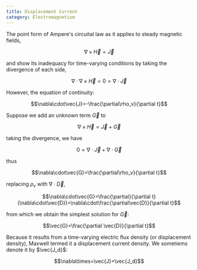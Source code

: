 ```yaml
---
title: Displacement Current
category: Electromagnetism
---
```


The point form of Ampere's circuital law as it applies to steady magnetic fields,

$$\nabla\times\vec{H}=\vec{J}$$

and show its inadequacy for time-varying conditions by taking the divergence of each side,

$$\nabla\cdot\nabla\times\vec{H}=0=\nabla\cdot\vec{J}$$

However, the equation of continuity:

$$\nabla\cdot\vec{J}=-\frac{\partial\rho_v}{\partial t}$$

Suppose we add an unknown term $\vec{G}$ to

$$\nabla\times\vec{H}=\vec{J}+\vec{G}$$

taking the divergence, we have

$$0=\nabla\cdot\vec{J}+\nabla\cdot\vec{G}$$

thus

$$\nabla\cdot\vec{G}=\frac{\partial\rho_v}{\partial t}$$

replacing $\rho_v$ with $\nabla\cdot\vec{D}$,

$$\nabla\cdot\vec{G}=\frac{\partial}{\partial t}(\nabla\cdot\vec{D})=\nabla\cdot\frac{\partial\vec{D}}{\partial t}$$

from which we obtain the simplest solution for $\vec{G}$:

$$\vec{G}=\frac{\partial \vec{D}}{\partial t}$$

Because it results from a time-varying electric flux density (or displacement density), Maxwell termed it a displacement current density. We sometiems denote it by $\vec{J_d}$:

$$\nabla\times=\vec{J}+\vec{J_d}$$
